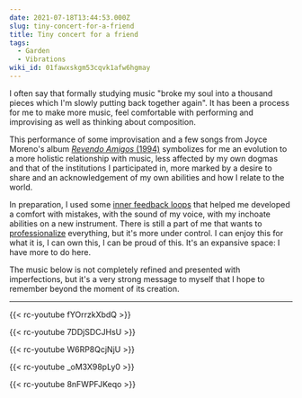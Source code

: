```yaml
---
date: 2021-07-18T13:44:53.000Z
slug: tiny-concert-for-a-friend
title: Tiny concert for a friend
tags:
  - Garden
  - Vibrations
wiki_id: 01fawxskgm53cqvk1afw6hgmay
---
```

I often say that formally studying music "broke my soul into a thousand pieces which I'm slowly putting back together again". It has been a process for me to make more music, feel comfortable with performing and improvising as well as thinking about composition. 

This performance of some improvisation and a few songs from Joyce Moreno's album [_Revendo Amigos_ (1994)](https://www.youtube.com/watch?v=bZkP1dHm1A0) symbolizes for me an evolution to a more holistic relationship with music, less affected by my own dogmas and that of the institutions I participated in, more marked by a desire to share and an acknowledgement of my own abilities and how I relate to the world.

In preparation, I used some [inner feedback loops](https://utopia.rosano.ca/inner-feedback-loops) that helped me developed a comfort with mistakes, with the sound of my voice, with my inchoate abilities on a new instrument. There is still a part of me that wants to [professionalize](https://rosano.hmm.garden/01ev1pxthspxdq5e5k5m54e1sg) everything, but it's more under control. I can enjoy this for what it is, I can own this, I can be proud of this. It's an expansive space: I have more to do here.

The music below is not completely refined and presented with imperfections, but it's a very strong message to myself that I hope to remember beyond the moment of its creation.

------

{{< rc-youtube fYOrrzkXbdQ >}}

{{< rc-youtube 7DDjSDCJHsU >}}

{{< rc-youtube W6RP8QcjNjU >}}

{{< rc-youtube _oM3X98pLy0 >}}

{{< rc-youtube 8nFWPFJKeqo >}}

<style>
iframe {
  height: 100px;
}
</style>
